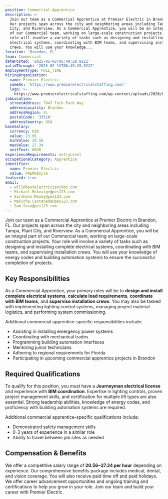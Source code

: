 ```yaml
---
position: Commercial Apprentice
description: >-
  Join our team as a Commercial Apprentice at Premier Electric in Brandon, FL.
  Our projects span across the city and neighboring areas including Tampa, Plant
  City, and Riverview. As a Commercial Apprentice, you will be an integral part
  of our Commercial team, working on large-scale construction projects. Your
  role will involve a variety of tasks such as designing and installing complete
  electrical systems, coordinating with BIM teams, and supervising installation
  crews. You will use your knowledge...
location: 'Brandon, FL'
team: Commercial
datePosted: '2025-01-02T06:49:28.922Z'
validThrough: '2025-02-13T06:49:28.922Z'
employmentType: FULL_TIME
hiringOrganization:
  name: Premier Electric
  sameAs: 'https://www.premierelectricalstaffing.com/'
  logo: >-
    https://www.premierelectricalstaffing.com/wp-content/uploads/2020/05/Premier-Electrical-Staffing-logo.png
jobLocation:
  streetAddress: 7847 Tech Park Way
  addressLocality: Brandon
  addressRegion: FL
  postalCode: '33510'
  addressCountry: USA
baseSalary:
  currency: USD
  value: 23.95
  minValue: 20.56
  maxValue: 27.34
  unitText: HOUR
experienceRequirements: entryLevel
occupationalCategory: Apprentice
identifier:
  name: Premier Electric
  value: PREMk8zyle
featured: true
email:
  - will@bestelectricianjobs.com
  - Michael.Mckeaige@pes123.com
  - Sarahann.Moody@pes123.com
  - Makicha.Castaneda@pes123.com
  - Sam.Sosa@pes123.com
---
```




Join our team as a Commercial Apprentice at Premier Electric in Brandon, FL. Our projects span across the city and neighboring areas including Tampa, Plant City, and Riverview. As a Commercial Apprentice, you will be an integral part of our Commercial team, working on large-scale construction projects. Your role will involve a variety of tasks such as designing and installing complete electrical systems, coordinating with BIM teams, and supervising installation crews. You will use your knowledge of energy codes and building automation systems to ensure the successful completion of projects. 

## Key Responsibilities
As a Commercial Apprentice, your primary roles will be to **design and install complete electrical systems**, **calculate load requirements**, **coordinate with BIM teams**, and **supervise installation crews**. You may also be tasked with implementing lighting control systems, managing project material logistics, and performing system commissioning. 

Additional commercial apprentice-specific responsibilities include: 
- Assisting in installing emergency power systems
- Coordinating with mechanical trades
- Programming building automation interfaces
- Mentoring junior technicians
- Adhering to regional requirements for Florida
- Participating in upcoming commercial apprentice projects in Brandon

## Required Qualifications
To qualify for this position, you must have a **Journeyman electrical license** and experience with **BIM coordination**. Expertise in lighting controls, proven project management skills, and certification for multiple lift types are also essential. Strong leadership abilities, knowledge of energy codes, and proficiency with building automation systems are required. 

Additional commercial apprentice-specific qualifications include: 
- Demonstrated safety management skills 
- 0-3 years of experience in a similar role
- Ability to travel between job sites as needed

## Compensation & Benefits
We offer a competitive salary range of **$20.56-$27.34 per hour** depending on experience. Our comprehensive benefits package includes medical, dental, and vision coverage. You will also receive paid time off and paid holidays. We offer career advancement opportunities and ongoing training and certifications to help you grow in your role. Join our team and build your career with Premier Electric.
